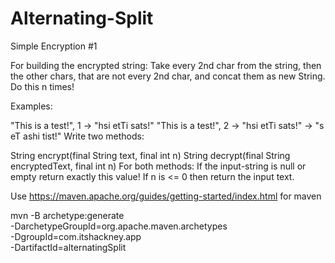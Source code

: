 

# Alternating-Split
Simple Encryption #1

For building the encrypted string:
Take every 2nd char from the string, then the other chars, that are not every 2nd char, and concat them as new String.
Do this n times!

Examples:

"This is a test!", 1 -> "hsi  etTi sats!"
"This is a test!", 2 -> "hsi  etTi sats!" -> "s eT ashi tist!"
Write two methods:

String encrypt(final String text, final int n)
String decrypt(final String encryptedText, final int n)
For both methods:
If the input-string is null or empty return exactly this value!
If n is <= 0 then return the input text.

Use https://maven.apache.org/guides/getting-started/index.html for maven

mvn -B archetype:generate \
  -DarchetypeGroupId=org.apache.maven.archetypes \
  -DgroupId=com.itshackney.app \
  -DartifactId=alternatingSplit

